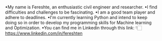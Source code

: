 •My name is Fereshte, an enthusiastic civil engineer and researcher.
•I find difficulties and challenges to be fascinating.
•I am a good team player and adhere to deadlines.
•I'm currently learning Python and intend to keep doing so in order to develop my programming skills for Machine learning and Optimization.
•You can find me in Linkedin through this link: 👇🏻
https://www.linkedin.com/in/fereshten


<!---
Fereshten/Fereshten is a ✨ special ✨ repository because its `README.md` (this file) appears on your GitHub profile.
You can click the Preview link to take a look at your changes.
--->

